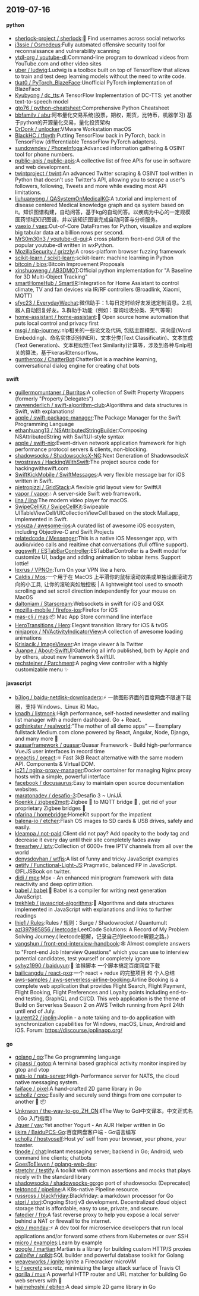 ## 2019-07-16

#### python
* [sherlock-project / sherlock](https://github.com/sherlock-project/sherlock):🔎
Find usernames across social networks
* [j3ssie / Osmedeus](https://github.com/j3ssie/Osmedeus):Fully automated offensive security tool for reconnaissance and vulnerability scanning
* [ytdl-org / youtube-dl](https://github.com/ytdl-org/youtube-dl):Command-line program to download videos from YouTube.com and other video sites
* [uber / ludwig](https://github.com/uber/ludwig):Ludwig is a toolbox built on top of TensorFlow that allows to train and test deep learning models without the need to write code.
* [tkat0 / PyTorch_BlazeFace](https://github.com/tkat0/PyTorch_BlazeFace):Unofficial PyTorch implementation of BlazeFace
* [Kyubyong / dc_tts](https://github.com/Kyubyong/dc_tts):A TensorFlow Implementation of DC-TTS: yet another text-to-speech model
* [gto76 / python-cheatsheet](https://github.com/gto76/python-cheatsheet):Comprehensive Python Cheatsheet
* [bbfamily / abu](https://github.com/bbfamily/abu):阿布量化交易系统(股票，期权，期货，比特币，机器学习) 基于python的开源量化交易，量化投资架构
* [DrDonk / unlocker](https://github.com/DrDonk/unlocker):VMware Workstation macOS
* [BlackHC / tfpyth](https://github.com/BlackHC/tfpyth):Putting TensorFlow back in PyTorch, back in TensorFlow (differentiable TensorFlow PyTorch adapters).
* [sundowndev / PhoneInfoga](https://github.com/sundowndev/PhoneInfoga):Advanced information gathering & OSINT tool for phone numbers.
* [public-apis / public-apis](https://github.com/public-apis/public-apis):A collective list of free APIs for use in software and web development.
* [twintproject / twint](https://github.com/twintproject/twint):An advanced Twitter scraping & OSINT tool written in Python that doesn't use Twitter's API, allowing you to scrape a user's followers, following, Tweets and more while evading most API limitations.
* [liuhuanyong / QASystemOnMedicalKG](https://github.com/liuhuanyong/QASystemOnMedicalKG):A tutorial and implement of disease centered Medical knowledge graph and qa system based on it。知识图谱构建，自动问答，基于kg的自动问答。以疾病为中心的一定规模医药领域知识图谱，并以该知识图谱完成自动问答与分析服务。
* [vaexio / vaex](https://github.com/vaexio/vaex):Out-of-Core DataFrames for Python, visualize and explore big tabular data at a billion rows per second.
* [MrS0m30n3 / youtube-dl-gui](https://github.com/MrS0m30n3/youtube-dl-gui):A cross platform front-end GUI of the popular youtube-dl written in wxPython.
* [MozillaSecurity / grizzly](https://github.com/MozillaSecurity/grizzly):A cross-platform browser fuzzing framework
* [scikit-learn / scikit-learn](https://github.com/scikit-learn/scikit-learn):scikit-learn: machine learning in Python
* [bitcoin / bips](https://github.com/bitcoin/bips):Bitcoin Improvement Proposals
* [xinshuoweng / AB3DMOT](https://github.com/xinshuoweng/AB3DMOT):Official python implementation for "A Baseline for 3D Multi-Object Tracking"
* [smartHomeHub / SmartIR](https://github.com/smartHomeHub/SmartIR):Integration for Home Assistant to control climate, TV and fan devices via IR/RF controllers (Broadlink, Xiaomi, MQTT)
* [sfyc23 / EverydayWechat](https://github.com/sfyc23/EverydayWechat):微信助手：1.每日定时给好友发送定制消息。2.机器人自动回复好友。3.群助手功能（例如：查询垃圾分类、天气等等）
* [home-assistant / home-assistant](https://github.com/home-assistant/home-assistant):🏡
Open source home automation that puts local control and privacy first
* [msgi / nlp-journey](https://github.com/msgi/nlp-journey):nlp相关的一些论文及代码, 包括主题模型、词向量(Word Embedding)、命名实体识别(NER)、文本分类(Text Classificatin)、文本生成(Text Generation)、文本相似性(Text Similarity)计算等，涉及到各种与nlp相关的算法，基于keras和tensorflow。
* [gunthercox / ChatterBot](https://github.com/gunthercox/ChatterBot):ChatterBot is a machine learning, conversational dialog engine for creating chat bots

#### swift
* [guillermomuntaner / Burritos](https://github.com/guillermomuntaner/Burritos):A collection of Swift Property Wrappers (formerly "Property Delegates")
* [raywenderlich / swift-algorithm-club](https://github.com/raywenderlich/swift-algorithm-club):Algorithms and data structures in Swift, with explanations!
* [apple / swift-package-manager](https://github.com/apple/swift-package-manager):The Package Manager for the Swift Programming Language
* [ethanhuang13 / NSAttributedStringBuilder](https://github.com/ethanhuang13/NSAttributedStringBuilder):Composing NSAttributedString with SwiftUI-style syntax
* [apple / swift-nio](https://github.com/apple/swift-nio):Event-driven network application framework for high performance protocol servers & clients, non-blocking.
* [shadowsocks / ShadowsocksX-NG](https://github.com/shadowsocks/ShadowsocksX-NG):Next Generation of ShadowsocksX
* [twostraws / HackingWithSwift](https://github.com/twostraws/HackingWithSwift):The project source code for hackingwithswift.com
* [SwiftKickMobile / SwiftMessages](https://github.com/SwiftKickMobile/SwiftMessages):A very flexible message bar for iOS written in Swift.
* [pietropizzi / GridStack](https://github.com/pietropizzi/GridStack):A flexible grid layout view for SwiftUI
* [vapor / vapor](https://github.com/vapor/vapor):💧
A server-side Swift web framework.
* [iina / iina](https://github.com/iina/iina):The modern video player for macOS.
* [SwipeCellKit / SwipeCellKit](https://github.com/SwipeCellKit/SwipeCellKit):Swipeable UITableViewCell/UICollectionViewCell based on the stock Mail.app, implemented in Swift.
* [vsouza / awesome-ios](https://github.com/vsouza/awesome-ios):A curated list of awesome iOS ecosystem, including Objective-C and Swift Projects
* [relatedcode / Messenger](https://github.com/relatedcode/Messenger):This is a native iOS Messenger app, with audio/video calls and realtime chat conversations (full offline support).
* [eggswift / ESTabBarController](https://github.com/eggswift/ESTabBarController):ESTabBarController is a Swift model for customize UI, badge and adding animation to tabbar items. Support lottie!
* [lexrus / VPNOn](https://github.com/lexrus/VPNOn):Turn On your VPN like a hero.
* [Caldis / Mos](https://github.com/Caldis/Mos):一个用于在 MacOS 上平滑你的鼠标滚动效果或单独设置滚动方向的小工具, 让你的滚轮爽如触控板 | A lightweight tool used to smooth scrolling and set scroll direction independently for your mouse on MacOS
* [daltoniam / Starscream](https://github.com/daltoniam/Starscream):Websockets in swift for iOS and OSX
* [mozilla-mobile / firefox-ios](https://github.com/mozilla-mobile/firefox-ios):Firefox for iOS
* [mas-cli / mas](https://github.com/mas-cli/mas):📦
Mac App Store command line interface
* [HeroTransitions / Hero](https://github.com/HeroTransitions/Hero):Elegant transition library for iOS & tvOS
* [ninjaprox / NVActivityIndicatorView](https://github.com/ninjaprox/NVActivityIndicatorView):A collection of awesome loading animations
* [Krisiacik / ImageViewer](https://github.com/Krisiacik/ImageViewer):An image viewer à la Twitter
* [Juanpe / About-SwiftUI](https://github.com/Juanpe/About-SwiftUI):Gathering all info published, both by Apple and by others, about new framework SwiftUI.
* [rechsteiner / Parchment](https://github.com/rechsteiner/Parchment):A paging view controller with a highly customizable menu
✨

#### javascript
* [b3log / baidu-netdisk-downloaderx](https://github.com/b3log/baidu-netdisk-downloaderx):⚡️
一款图形界面的百度网盘不限速下载器，支持 Windows、Linux 和 Mac。
* [knadh / listmonk](https://github.com/knadh/listmonk):High performance, self-hosted newsletter and mailing list manager with a modern dashboard. Go + React.
* [gothinkster / realworld](https://github.com/gothinkster/realworld):"The mother of all demo apps" — Exemplary fullstack Medium.com clone powered by React, Angular, Node, Django, and many more
🏅
* [quasarframework / quasar](https://github.com/quasarframework/quasar):Quasar Framework - Build high-performance VueJS user interfaces in record time
* [preactjs / preact](https://github.com/preactjs/preact):⚛️
Fast 3kB React alternative with the same modern API. Components & Virtual DOM.
* [jc21 / nginx-proxy-manager](https://github.com/jc21/nginx-proxy-manager):Docker container for managing Nginx proxy hosts with a simple, powerful interface
* [facebook / docusaurus](https://github.com/facebook/docusaurus):Easy to maintain open source documentation websites.
* [maratonadev / desafio-3](https://github.com/maratonadev/desafio-3):Desafio 3 ~ UniJÁ
* [Koenkk / zigbee2mqtt](https://github.com/Koenkk/zigbee2mqtt):Zigbee
🐝
to MQTT bridge
🌉
, get rid of your proprietary Zigbee bridges
🔨
* [nfarina / homebridge](https://github.com/nfarina/homebridge):HomeKit support for the impatient
* [balena-io / etcher](https://github.com/balena-io/etcher):Flash OS images to SD cards & USB drives, safely and easily.
* [kleampa / not-paid](https://github.com/kleampa/not-paid):Client did not pay? Add opacity to the body tag and decrease it every day until their site completely fades away
* [freearhey / iptv](https://github.com/freearhey/iptv):Collection of 6000+ free IPTV channels from all over the world
* [denysdovhan / wtfjs](https://github.com/denysdovhan/wtfjs):A list of funny and tricky JavaScript examples
* [getify / Functional-Light-JS](https://github.com/getify/Functional-Light-JS):Pragmatic, balanced FP in JavaScript. @FLJSBook on twitter.
* [didi / mpx](https://github.com/didi/mpx):Mpx - An enhanced miniprogram framework with data reactivity and deep optimizition.
* [babel / babel](https://github.com/babel/babel):🐠
Babel is a compiler for writing next generation JavaScript.
* [trekhleb / javascript-algorithms](https://github.com/trekhleb/javascript-algorithms):📝
Algorithms and data structures implemented in JavaScript with explanations and links to further readings
* [lhie1 / Rules](https://github.com/lhie1/Rules):Rules / 规则：Surge / Shadowrocket / Quantumult
* [azl397985856 / leetcode](https://github.com/azl397985856/leetcode):LeetCode Solutions: A Record of My Problem Solving Journey.( leetcode题解，记录自己的leetcode解题之路。)
* [yangshun / front-end-interview-handbook](https://github.com/yangshun/front-end-interview-handbook):🕸
Almost complete answers to "Front-end Job Interview Questions" which you can use to interview potential candidates, test yourself or completely ignore
* [syhyz1990 / baiduyun](https://github.com/syhyz1990/baiduyun):🖖
油猴脚本 一个脚本搞定百度网盘下载
* [bailicangdu / react-pxq](https://github.com/bailicangdu/react-pxq):一个 react + redux 的完整项目 和 个人总结
* [aws-samples / aws-serverless-airline-booking](https://github.com/aws-samples/aws-serverless-airline-booking):Airline Booking is a complete web application that provides Flight Search, Flight Payment, Flight Booking, Flight Preferences and Loyalty points including end-to-end testing, GraphQL and CI/CD. This web application is the theme of Build on Serverless Season 2 on AWS Twitch running from April 24th until end of July.
* [laurent22 / joplin](https://github.com/laurent22/joplin):Joplin - a note taking and to-do application with synchronization capabilities for Windows, macOS, Linux, Android and iOS. Forum: https://discourse.joplinapp.org/

#### go
* [golang / go](https://github.com/golang/go):The Go programming language
* [cjbassi / gotop](https://github.com/cjbassi/gotop):A terminal based graphical activity monitor inspired by gtop and vtop
* [nats-io / nats-server](https://github.com/nats-io/nats-server):High-Performance server for NATS, the cloud native messaging system.
* [faiface / pixel](https://github.com/faiface/pixel):A hand-crafted 2D game library in Go
* [schollz / croc](https://github.com/schollz/croc):Easily and securely send things from one computer to another
🐊
📦
* [Unknwon / the-way-to-go_ZH_CN](https://github.com/Unknwon/the-way-to-go_ZH_CN):《The Way to Go》中文译本，中文正式名《Go 入门指南》
* [Jguer / yay](https://github.com/Jguer/yay):Yet another Yogurt - An AUR Helper written in Go
* [iikira / BaiduPCS-Go](https://github.com/iikira/BaiduPCS-Go):百度网盘客户端 - Go语言编写
* [schollz / hostyoself](https://github.com/schollz/hostyoself):Host yo' self from your browser, your phone, your toaster.
* [tinode / chat](https://github.com/tinode/chat):Instant messaging server; backend in Go; Android, web command line clients; chatbots
* [GoesToEleven / golang-web-dev](https://github.com/GoesToEleven/golang-web-dev):
* [stretchr / testify](https://github.com/stretchr/testify):A toolkit with common assertions and mocks that plays nicely with the standard library
* [shadowsocks / shadowsocks-go](https://github.com/shadowsocks/shadowsocks-go):go port of shadowsocks (Deprecated)
* [tektoncd / pipeline](https://github.com/tektoncd/pipeline):A K8s-native Pipeline resource.
* [russross / blackfriday](https://github.com/russross/blackfriday):Blackfriday: a markdown processor for Go
* [storj / storj](https://github.com/storj/storj):Ongoing Storj v3 development. Decentralized cloud object storage that is affordable, easy to use, private, and secure.
* [fatedier / frp](https://github.com/fatedier/frp):A fast reverse proxy to help you expose a local server behind a NAT or firewall to the internet.
* [eko / monday](https://github.com/eko/monday):⚡️
A dev tool for microservice developers that run local applications and/or forward some others from Kubernetes or over SSH
* [micro / examples](https://github.com/micro/examples):Learn by example
* [google / martian](https://github.com/google/martian):Martian is a library for building custom HTTP/S proxies
* [colinjfw / sqlkit](https://github.com/colinjfw/sqlkit):SQL builder and powerful database toolkit for Golang
* [weaveworks / ignite](https://github.com/weaveworks/ignite):Ignite a Firecracker microVM
* [lc / secretz](https://github.com/lc/secretz):secretz, minimizing the large attack surface of Travis CI
* [gorilla / mux](https://github.com/gorilla/mux):A powerful HTTP router and URL matcher for building Go web servers with
🦍
* [hajimehoshi / ebiten](https://github.com/hajimehoshi/ebiten):A dead simple 2D game library in Go
